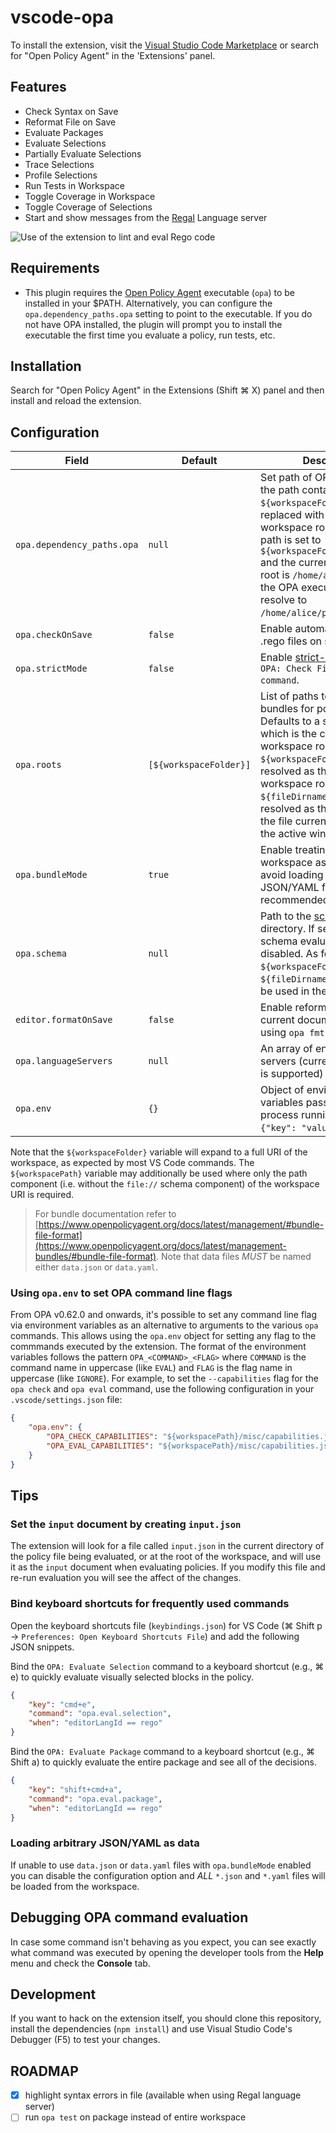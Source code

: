 # vscode-opa

To install the extension, visit the
[Visual Studio Code Marketplace](https://marketplace.visualstudio.com/items?itemName=tsandall.opa)
or search for "Open Policy Agent" in the 'Extensions' panel.

## Features

* Check Syntax on Save
* Reformat File on Save
* Evaluate Packages
* Evaluate Selections
* Partially Evaluate Selections
* Trace Selections
* Profile Selections
* Run Tests in Workspace
* Toggle Coverage in Workspace
* Toggle Coverage of Selections
* Start and show messages from the [Regal](https://docs.styra.com/regal) Language server

![Use of the extension to lint and eval Rego code](https://raw.githubusercontent.com/open-policy-agent/vscode-opa/master/eval.gif)

## Requirements

* This plugin requires the [Open Policy Agent](https://github.com/open-policy-agent/opa) executable (`opa`) to be installed in your $PATH. Alternatively, you can configure the `opa.dependency_paths.opa` setting to point to the executable. If you do not have OPA installed, the plugin will prompt you to install the executable the first time you evaluate a policy, run tests, etc.

## Installation

Search for "Open Policy Agent" in the Extensions (Shift ⌘ X) panel and then install and reload the extension.

## Configuration

| Field | Default | Description |
| --- | --- | --- |
| `opa.dependency_paths.opa` | `null` | Set path of OPA executable. If the path contains the string `${workspaceFolder}` it will be replaced with the current workspace root. E.g., if the path is set to `${workspaceFolder}/bin/opa` and the current workspace root is `/home/alice/project`, the OPA executable path will resolve to `/home/alice/project/bin/opa`. |
| `opa.checkOnSave` | `false` | Enable automatic checking of .rego files on save. |
| `opa.strictMode` | `false` | Enable [strict-mode](https://www.openpolicyagent.org/docs/latest/policy-language/#strict-mode) for the `OPA: Check File Syntax command`. |
| `opa.roots` | `[${workspaceFolder}]` | List of paths to load as bundles for policy and data. Defaults to a single entry which is the current workspace root. The variable `${workspaceFolder}` will be resolved as the current workspace root. The variable `${fileDirname}` will be resolved as the directory of the file currently opened in the active window. |
| `opa.bundleMode`  | `true`  | Enable treating the workspace as a bundle to avoid loading erroneous data JSON/YAML files. It is _NOT_ recommended to disable this. |
| `opa.schema` | `null` | Path to the [schema](https://www.openpolicyagent.org/docs/latest/policy-language/#using-schemas-to-enhance-the-rego-type-checker) file or directory. If set to `null`, schema evaluation is disabled. As for `opa.roots`, `${workspaceFolder}` and `${fileDirname}` variables can be used in the path. |
| `editor.formatOnSave` | `false` | Enable reformatting the current document on save by using `opa fmt`. |
| `opa.languageServers` | `null` | An array of enabled language servers (currently `["regal"]` is supported) |
| `opa.env` | `{}` | Object of environment variables passed to the process running OPA (e.g. `{"key": "value"}`) |

Note that the `${workspaceFolder}` variable will expand to a full URI of the workspace, as expected by most VS Code commands. The `${workspacePath}` variable may additionally be used where only the path component (i.e. without the `file://` schema component) of the workspace URI is required.

> For bundle documentation refer to [https://www.openpolicyagent.org/docs/latest/management/#bundle-file-format](https://www.openpolicyagent.org/docs/latest/management-bundles/#bundle-file-format).
  Note that data files *MUST* be named either `data.json` or `data.yaml`.

### Using `opa.env` to set OPA command line flags

From OPA v0.62.0 and onwards, it's possible to set any command line flag via environment variables as an alternative to arguments to the various `opa` commands. This allows using the `opa.env` object for setting any flag to the commmands executed by the extension. The format of the environment variables follows the pattern `OPA_<COMMAND>_<FLAG>` where `COMMAND` is the command name in uppercase (like `EVAL`) and `FLAG` is the flag name in uppercase (like `IGNORE`). For example, to set the `--capabilities` flag for the `opa check` and `opa eval` command, use the following configuration in your `.vscode/settings.json` file:

```json
{
    "opa.env": {
        "OPA_CHECK_CAPABILITIES": "${workspacePath}/misc/capabilities.json",
        "OPA_EVAL_CAPABILITIES": "${workspacePath}/misc/capabilities.json"
    }
}
```

## Tips

### Set the `input` document by creating `input.json`

The extension will look for a file called `input.json` in the current directory of the policy file being evaluated, or at the root of the workspace, and will use it as the `input` document when evaluating policies. If you modify this file and re-run evaluation you will see the affect of the changes.

### Bind keyboard shortcuts for frequently used commands

Open the keyboard shortcuts file (`keybindings.json`) for VS Code (⌘ Shift p → `Preferences: Open Keyboard Shortcuts File`) and add the following JSON snippets.

Bind the `OPA: Evaluate Selection` command to a keyboard shortcut (e.g., ⌘ e) to quickly evaluate visually selected blocks in the policy.

```json
{
    "key": "cmd+e",
    "command": "opa.eval.selection",
    "when": "editorLangId == rego"
}
```

Bind the `OPA: Evaluate Package` command to a keyboard shortcut (e.g., ⌘ Shift a) to quickly evaluate the entire package and see all of the decisions.

```json
{
    "key": "shift+cmd+a",
    "command": "opa.eval.package",
    "when": "editorLangId == rego"
}
```

### Loading arbitrary JSON/YAML as data

If unable to use `data.json` or `data.yaml` files with `opa.bundleMode` enabled
you can disable the configuration option and *ALL* `*.json` and `*.yaml` files
will be loaded from the workspace.

## Debugging OPA command evaluation

In case some command isn't behaving as you expect, you can see exactly what command was executed by opening the developer tools from the **Help** menu and check the **Console** tab.

## Development

If you want to hack on the extension itself, you should clone this repository, install the dependencies (`npm install`) and use Visual Studio Code's Debugger (F5) to test your changes.

## ROADMAP

* [x] highlight syntax errors in file (available when using Regal language server)
* [ ] run `opa test` on package instead of entire workspace
